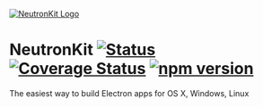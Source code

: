 [![NeutronKit Logo](http://neutronkit.com/img/neutronkit-logo.svg)](http://neutronkit.com)
# NeutronKit [![Status](https://img.shields.io/travis/neutronkit/neutron/master.svg?style=flat)](https://travis-ci.org/neutronkit/neutron) [![Coverage Status](https://img.shields.io/coveralls/neutronkit/neutron/master.svg?style=flat)](https://coveralls.io/github/neutronkit/neutron?branch=master) [![npm version](https://img.shields.io/npm/v/neutronkit.svg?style=flat)](https://www.npmjs.com/package/react)

The easiest way to build Electron apps for OS X, Windows, Linux
